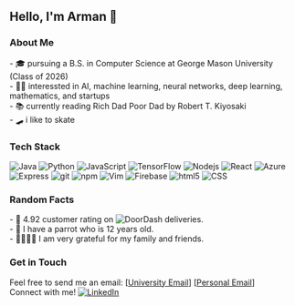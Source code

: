 ## Hello, I'm Arman 👋

<h3>About Me</h3>
- 🎓 pursuing a B.S. in Computer Science at George Mason University (Class of 2026)<br>
- 🧑‍🔬 interessted in AI, machine learning, neural networks, deep learning, mathematics, and startups<br>
- 📚 currently reading Rich Dad Poor Dad by Robert T. Kiyosaki<br>
- 🛹 i like to skate<br>


<h3>Tech Stack</h3>
<p>
    <img alt="Java" src="https://img.shields.io/badge/Java-000?style=flat-square&logo=java&logoColor=0089c9" />
    <img alt="Python" src="https://img.shields.io/badge/Python-000?style=flat-square&logo=Python" />
    <img alt="JavaScript" src="https://img.shields.io/badge/JavaScript-000?style=flat-square&logo=javascript&logoColor=f8e100" />
    <img alt="TensorFlow" src="https://img.shields.io/badge/TensorFlow-000?style=flat-square&logo=tensorflow" />
    <img alt="Nodejs" src="https://img.shields.io/badge/-Nodejs-000?style=flat-square&logo=Node.js" />
    <img alt="React" src="https://img.shields.io/badge/React-000?style=flat-square&logo=React" />
    <img alt="Azure" src="https://img.shields.io/badge/Azure-%230072C6.svg?logo=microsoftazure&logoColor=white" />
    <img alt="Express" src="https://img.shields.io/badge/Express.js-000?style=flat-square&logo=Express" />
    <img alt="git" src="https://img.shields.io/badge/-Git-000?style=flat-square&logo=git" />
    <img alt="npm" src="https://img.shields.io/badge/-NPM-000?style=flat-square&logo=npm" />
    <img alt="Vim" src="https://img.shields.io/badge/Vim-%2311AB00.svg?logo=vim&logoColor=white" />
    <img alt="Firebase" src="https://img.shields.io/badge/Firebase-000?style=flat-square&logo=firebase" />
    <img alt="html5" src="https://img.shields.io/badge/-HTML5-000?style=flat-square&logo=html5" />
    <img alt="CSS" src="https://img.shields.io/badge/CSS3-000?style=flat-square&logo=css3&logoColor=1297fb" />
</p>

<h3>Random Facts</h3>
- 🚗 4.92 customer rating on <img alt="DoorDash" src="https://img.shields.io/badge/DoorDash-FF3008?logo=DoorDash&logoColor=white"/> deliveries.<br>
- 🦜 I have a parrot who is 12 years old. <br>
- 👨‍👩‍👦‍👦 I am very grateful for my family and friends.<br> 


<h3>Get in Touch</h3>
<p>
    Feel free to send me an email: [<a href="mailto:amahjoor@gmu.edu" target="_blank">University Email</a>] [<a href="mailto:armansmahjoor@gmail.com" target="_blank">Personal Email</a>]
    <br>
    Connect with me! <a href="https://www.linkedin.com/in/armanmahjoor" target="_blank"><img src="https://img.shields.io/badge/LinkedIn--_.svg?style=social&logo=linkedin" alt="LinkedIn"></a>
</p>


<!--
**amahjoor/amahjoor** is a ✨ _special_ ✨ repository because its `README.md` (this file) appears on your GitHub profile.

Here are some ideas to get you started:

- 🔭 I’m currently working on ...
- 🌱 I’m currently learning ...
- 👯 I’m looking to collaborate on ...
- 🤔 I’m looking for help with ...
- 💬 Ask me about ...
- 📫 How to reach me: ...
- 😄 Pronouns: ...
- ⚡ Fun fact: ...
-->
